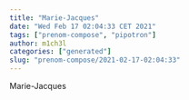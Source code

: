 ```yaml
---
title: "Marie-Jacques"
date: "Wed Feb 17 02:04:33 CET 2021"
tags: ["prenom-compose", "pipotron"]
author: m1ch3l
categories: ["generated"]
slug: "prenom-compose/2021-02-17-02:04:33"
---
```


Marie-Jacques
